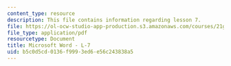 ```yaml
---
content_type: resource
description: This file contains information regarding lesson 7.
file: https://ol-ocw-studio-app-production.s3.amazonaws.com/courses/21g-110-chinese-iv-streamlined-spring-2004/b5c0d5cd0136f9993ed6e56c243838a5_MIT21G_110S04_Lesson_7.pdf
file_type: application/pdf
resourcetype: Document
title: Microsoft Word - L-7
uid: b5c0d5cd-0136-f999-3ed6-e56c243838a5
---
```

